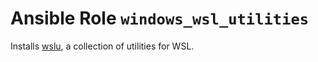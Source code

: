 # Ansible Role `windows_wsl_utilities`

Installs [wslu][wslu], a collection of utilities for WSL.

[wslu]: https://github.com/wslutilities/wslu
